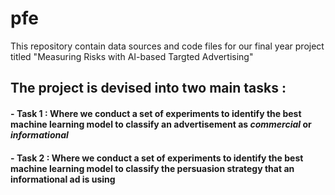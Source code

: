 # pfe
This repository contain data sources and code files for our final year project titled "Measuring Risks with AI-based Targted Advertising"

## The project is devised into two main tasks : 
#### - **Task 1** : Where we conduct a set of experiments to identify the best machine learning model to classify an advertisement as *commercial* or *informational*
#### - **Task 2** : Where we conduct a set of experiments to identify the best machine learning model to classify the persuasion strategy that an informational ad is using
